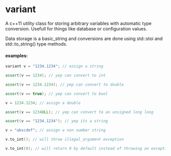 variant
=======

A c++11 utility class for storing arbitrary variables with automatic type conversion.  Usefull for things like database or configuration values.

Data storage is a basic_string<T> and conversions are done using std::stoi and std::to_string() type methods.

#### examples:

```c++
variant v = "1234.1234"; // assign a string

assert(v == 1234); // yep can convert to int

assert(v == 1234.1234); // yep can convert to double

assert(v == true); // yep can convert to bool

v = 1234.1234; // assign a double

assert(v == 1234ULL); // yep can convert to an unsigned long long

assert(v == "1234.1234"); // yep its a string

v = "abscdef"; // assign a non number string

v.to_int(); // will throw illegal_argument exception

v.to_int(0); // will return 0 by default instead of throwing an exception

```